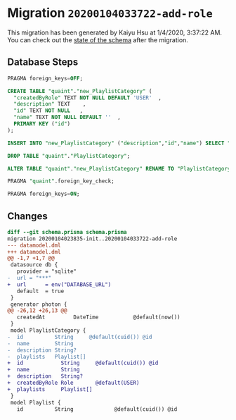 # Migration `20200104033722-add-role`

This migration has been generated by Kaiyu Hsu at 1/4/2020, 3:37:22 AM.
You can check out the [state of the schema](./schema.prisma) after the migration.

## Database Steps

```sql
PRAGMA foreign_keys=OFF;

CREATE TABLE "quaint"."new_PlaylistCategory" (
  "createdByRole" TEXT NOT NULL DEFAULT 'USER'  ,
  "description" TEXT    ,
  "id" TEXT NOT NULL   ,
  "name" TEXT NOT NULL DEFAULT ''  ,
  PRIMARY KEY ("id")
);

INSERT INTO "new_PlaylistCategory" ("description","id","name") SELECT "description","id","name" from "PlaylistCategory"

DROP TABLE "quaint"."PlaylistCategory";

ALTER TABLE "quaint"."new_PlaylistCategory" RENAME TO "PlaylistCategory";

PRAGMA "quaint".foreign_key_check;

PRAGMA foreign_keys=ON;
```

## Changes

```diff
diff --git schema.prisma schema.prisma
migration 20200104023835-init..20200104033722-add-role
--- datamodel.dml
+++ datamodel.dml
@@ -1,7 +1,7 @@
 datasource db {
   provider = "sqlite"
-  url = "***"
+  url      = env("DATABASE_URL")
   default  = true
 }
 generator photon {
@@ -26,12 +26,13 @@
   createdAt         DateTime           @default(now())
 }
 model PlaylistCategory {
-  id          String     @default(cuid()) @id
-  name        String
-  description String?
-  playlists   Playlist[]
+  id            String     @default(cuid()) @id
+  name          String
+  description   String?
+  createdByRole Role       @default(USER)
+  playlists     Playlist[]
 }
 model Playlist {
   id          String             @default(cuid()) @id
```


